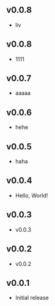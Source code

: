 ## v0.0.8

-   liv

## v0.0.8

-   1111

## v0.0.7

-   aaaaa

## v0.0.6

-   hehe

## v0.0.5

-   haha

## v0.0.4

-   Hello, World!

## v0.0.3

-   v0.0.3

## v0.0.2

-   v0.0.2

## v0.0.1

-   Initial release
